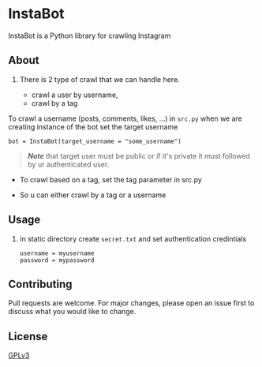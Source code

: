 # InstaBot

InstaBot is a Python library for crawling Instagram


## About

1. There is 2 type of crawl that we can handle here.
   
    - crawl a user by username,
    - crawl by a tag
    
To crawl a username (posts, comments, likes, ...) in `src.py` when we are creating instance of the bot set the target username 
    
    
    bot = InstaBot(target_username = "some_username")
    

> ***Note*** that target user must be public or if it's private it must followed by ur authenticated user.

- To crawl based on a tag, set the tag parameter in src.py

- So u can either crawl by a tag or a username

## Usage

1. in static directory create `secret.txt` and set authentication credintials
    ```
    username = myusername
    password = mypassword
    ```


## Contributing
Pull requests are welcome. For major changes, please open an issue first to discuss what you would like to change.


## License
[GPLv3](https://www.gnu.org/licenses/gpl-3.0.en.html)




